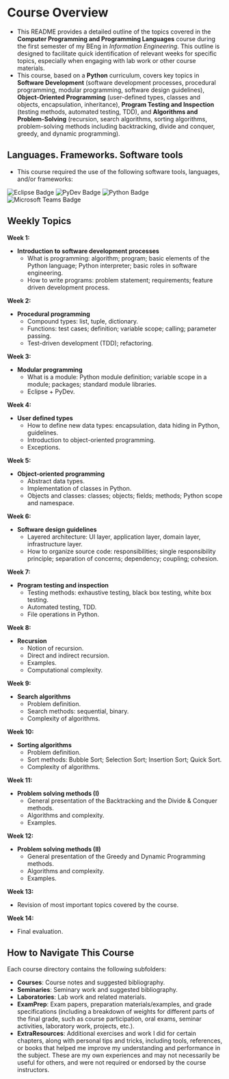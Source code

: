 # Course Overview

- This README provides a detailed outline of the topics covered in the **Computer Programming and Programming Languages** course during the first semester of my BEng in _Information Engineering_. This outline is designed to facilitate quick identification of relevant weeks for specific topics, especially when engaging with lab work or other course materials.
- This course, based on a **Python** curriculum, covers key topics in **Software Development** (software development processes, procedural programming, modular programming, software design guidelines), **Object-Oriented Programming** (user-defined types, classes and objects, encapsulation, inheritance), **Program Testing and Inspection** (testing methods, automated testing, TDD), and **Algorithms and Problem-Solving** (recursion, search algorithms, sorting algorithms, problem-solving methods including backtracking, divide and conquer, greedy, and dynamic programming).

## Languages. Frameworks. Software tools

- This course required the use of the following software tools, languages, and/or frameworks:

<p>
  <img alt="Eclipse Badge" src="https://img.shields.io/badge/Eclipse-%232C2255?style=for-the-badge&logo=eclipse&logoColor=white">
  <img alt="PyDev Badge" src="https://img.shields.io/badge/PyDev-%2328A745?style=for-the-badge&logo=pydev&logoColor=white">
  <img alt="Python Badge" src="https://img.shields.io/badge/Python-%233776AB?style=for-the-badge&logo=python&logoColor=white">
  <img alt="Microsoft Teams Badge" src="https://img.shields.io/badge/MicrosoftTeams-%23626EAF?style=for-the-badge&logo=microsoftteams&logoColor=white">
</p>

## Weekly Topics

**Week 1:** 
- **Introduction to software development processes**
  - What is programming: algorithm; program; basic elements of the Python language; Python interpreter; basic roles in software engineering.
  - How to write programs: problem statement; requirements; feature driven development process.

**Week 2:**
- **Procedural programming**
  - Compound types: list, tuple, dictionary.
  - Functions: test cases; definition; variable scope; calling; parameter passing.
  - Test-driven development (TDD); refactoring.

**Week 3:**
- **Modular programming**
  - What is a module: Python module definition; variable scope in a module; packages; standard module libraries.
  - Eclipse + PyDev.

**Week 4:**
- **User defined types**
  - How to define new data types: encapsulation, data hiding in Python, guidelines.
  - Introduction to object-oriented programming.
  - Exceptions.

**Week 5:**
- **Object-oriented programming**
  - Abstract data types.
  - Implementation of classes in Python.
  - Objects and classes: classes; objects; fields; methods; Python scope and namespace.

**Week 6:**
- **Software design guidelines**
  - Layered architecture: UI layer, application layer, domain layer, infrastructure layer.
  - How to organize source code: responsibilities; single responsibility principle; separation of concerns; dependency; coupling; cohesion.

**Week 7:**
- **Program testing and inspection**
  - Testing methods: exhaustive testing, black box testing, white box testing.
  - Automated testing, TDD.
  - File operations in Python.

**Week 8:**
- **Recursion**
  - Notion of recursion.
  - Direct and indirect recursion.
  - Examples.
  - Computational complexity.

**Week 9:**
- **Search algorithms**
  - Problem definition.
  - Search methods: sequential, binary.
  - Complexity of algorithms.

**Week 10:**
- **Sorting algorithms**
  - Problem definition.
  - Sort methods: Bubble Sort; Selection Sort; Insertion Sort; Quick Sort.
  - Complexity of algorithms.

**Week 11:**
- **Problem solving methods (I)**
  - General presentation of the Backtracking and the Divide & Conquer methods.
  - Algorithms and complexity.
  - Examples.

**Week 12:**
- **Problem solving methods (II)**
  - General presentation of the Greedy and Dynamic Programming methods.
  - Algorithms and complexity.
  - Examples.

**Week 13:**
- Revision of most important topics covered by the course.

**Week 14:**
- Final evaluation.

## How to Navigate This Course

Each course directory contains the following subfolders:

- **Courses**: Course notes and suggested bibliography.
- **Seminaries**: Seminary work and suggested bibliography.
- **Laboratories**: Lab work and related materials.
- **ExamPrep**: Exam papers, preparation materials/examples, and grade specifications (including a breakdown of weights for different parts of the final grade, such as course participation, oral exams, seminar activities, laboratory work, projects, etc.).
- **ExtraResources**: Additional exercises and work I did for certain chapters, along with personal tips and tricks, including tools, references, or books that helped me improve my understanding and performance in the subject. These are my own experiences and may not necessarily be useful for others, and were not required or endorsed by the course instructors.


